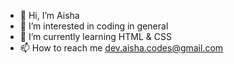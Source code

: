- 👋 Hi, I’m Aisha
- 👀 I’m interested in coding in general
- 🌱 I’m currently learning HTML & CSS
- 📫 How to reach me dev.aisha.codes@gmail.com

<!---
codebyaisha/codebyaisha is a ✨ special ✨ repository because its `README.md` (this file) appears on your GitHub profile.
You can click the Preview link to take a look at your changes.
--->
